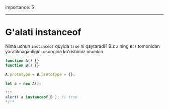 importance: 5

---

# G'alati instanceof

Nima uchun `instanceof` quyida `true` ni qaytaradi? Biz `a` ning `B()` tomonidan yaratilmaganligini osongina ko'rishimiz mumkin.

```js run
function A() {}
function B() {}

A.prototype = B.prototype = {};

let a = new A();

*!*
alert( a instanceof B ); // true
*/!*
```
